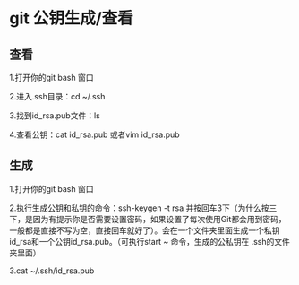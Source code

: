# git 公钥生成/查看

## 查看

1.打开你的git bash 窗口

2.进入.ssh目录：cd ~/.ssh

3.找到id_rsa.pub文件：ls

4.查看公钥：cat id_rsa.pub 或者vim id_rsa.pub

## 生成

1.打开你的git bash 窗口

2.执行生成公钥和私钥的命令：ssh-keygen -t rsa 并按回车3下（为什么按三下，是因为有提示你是否需要设置密码，如果设置了每次使用Git都会用到密码，一般都是直接不写为空，直接回车就好了）。会在一个文件夹里面生成一个私钥 id_rsa和一个公钥id_rsa.pub。（可执行start ~ 命令，生成的公私钥在 .ssh的文件夹里面）

3.cat ~/.ssh/id_rsa.pub 